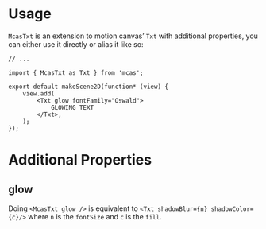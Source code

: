 # Usage

`McasTxt` is an extension to motion canvas&rsquo; `Txt` with additional
properties, you can either use it directly or alias it like so:

```tsx
// ...

import { McasTxt as Txt } from 'mcas';

export default makeScene2D(function* (view) {
    view.add(
        <Txt glow fontFamily="Oswald">
            GLOWING TEXT
        </Txt>,
    );
});
```

# Additional Properties

## glow

Doing `<McasTxt glow />` is equivalent to
`<Txt shadowBlur={n} shadowColor={c}/>` where `n` is the `fontSize` and `c` is
the `fill`.
